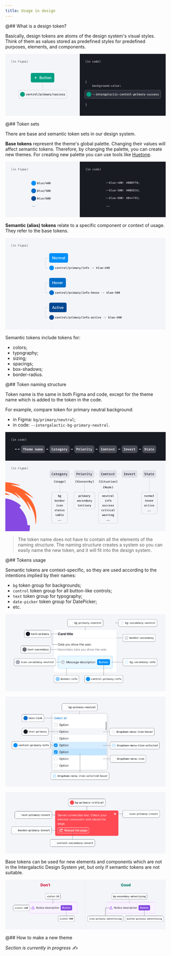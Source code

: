 ```yaml
---
title: Usage in design
---
```


@## What is a design token?

Basically, design tokens are atoms of the design system's visual styles. Think of them as values stored as predefined styles for predefined purposes, elements, and components.

![token description](static/token-description.png)

@## Token sets

There are base and semantic token sets in our design system.

**Base tokens** represent the theme's global palette. Changing their values will affect semantic tokens. Therefore, by changing the palette, you can create new themes. For creating new palette you can use tools like [Huetone](https://huetone.ardov.me/).

![base tokens](static/base-tokens.png)

**Semantic (alias) tokens** relate to a specific component or context of usage. They refer to the base tokens.

![semantic tokens](static/semantic-tokens.png)

Semantic tokens include tokens for:

- colors;
- typography;
- sizing;
- spacings;
- box-shadows;
- border-radius.

@## Token naming structure

Token name is the same in both Figma and code, except for the theme name which is added to the token in the code.

For example, compare token for primary neutral background:

- in Figma: `bg/primary/neutral`;
- in code: `--intergalactic-bg-primary-neutral`.

![scheme of tokens naming structure: --{theme-name}-{category}-{priority}-{context}-{invert}-{state}](static/token-naming.png)

> The token name does not have to contain all the elements of the naming structure. The naming structure creates a system so you can easily name the new token, and it will fit into the design system.

@## Tokens usage

Semantic tokens are context-specific, so they are used according to the intentions implied by their names:

- `bg` token group for backgrounds;
- `control` token group for all button-like controls;
- `text` token group for typography;
- `date-picker` token group for DatePicker;
- etc.

![tokens usage example](static/token-usage1.png)

![tokens usage example](static/token-usage2.png)

![tokens usage example](static/token-usage3.png)

Base tokens can be used for new elements and components which are not in the Intergalactic Design System yet, but only if semantic tokens are not suitable.

![tokens usage example](static/token-usage4.png)

@## How to make a new theme

_Section is currently in progress ✍️_

<!-- @## Default palette (old)

### Brand colors

We use this hot orange and dark indigo as our brand colors. Use them only for the most important and advertising information in the interface.

@import color-group {"group": "brand"}

### Main colors

The main semantic colors that attract attention, mark a status, and highlight main interactive elements on a page.

@import color-group {"group": "main"}

### Gray colors

Use them for text, titles, and hints.

@import color-group {"group": "gray"} -->

<!-- @## Color shades usage

### 50 shade

Use it for backgrounds only.

> May be completely invisible to users with poor vision or low-contrast monitor

@import color-group {"group": "shade50"}

### 100 shade

Use it for:

- Light borders.
- Active faded backgrounds (e.g. widget backgrounds, accordions, table headers).

> APCA ~ 15 to white (minimum visible elements)

@import color-group {"group": "shade100"}

### 200 shade

Use it for:

- Active borders.
- Active backgrounds (e.g. widget backgrounds, accordions, table headers).

@import color-group {"group": "shade200"}

### 300 shade

Use it for:

- Icon on the white background.
- Main colors for charts.
- Text placeholders.

@import color-group {"group": "shade300"}

### 400 shade

Use it for:

- Icons on the color background.
- Buttons backgrounds.

Text colored in this shade can be placed on a white background

> Contrast parameters: APCA ~ 65 to white, WCAG 3:1 to 50 shade.

@import color-group {"group": "shade400"}

### 500 shade

Use it for secondary text. Text colored in this shade can be placed on the background colored in 50 and 100 shades.

@import color-group {"group": "shade500"}

### 600 shade

Use this shade as a dark shade for charts. Text colored in this shade can be placed on the background colored in 50 and 100 shades.

@import color-group {"group": "shade600"}

### 700 shade

Use this shade as a dark shade for charts. Text colored in this shade can be placed on the background colored in 50, 100 and 200 shades.

@import color-group {"group": "shade700"}

### 800 shade

Use this for main text. Text colored in this shade can be placed on the background colored in 50, 100 and 200 shades.

@import color-group {"group": "shade800"} -->

